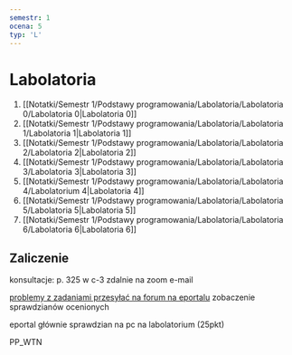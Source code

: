 ```yaml
---
semestr: 1
ocena: 5
typ: 'L'
---
```


# Labolatoria
1. [[Notatki/Semestr 1/Podstawy programowania/Labolatoria/Labolatoria 0/Labolatoria 0|Labolatoria 0]]
2. [[Notatki/Semestr 1/Podstawy programowania/Labolatoria/Labolatoria 1/Labolatoria 1|Labolatoria 1]]
3. [[Notatki/Semestr 1/Podstawy programowania/Labolatoria/Labolatoria 2/Labolatoria 2|Labolatoria 2]]
4. [[Notatki/Semestr 1/Podstawy programowania/Labolatoria/Labolatoria 3/Labolatoria 3|Labolatoria 3]]
5. [[Notatki/Semestr 1/Podstawy programowania/Labolatoria/Labolatoria 4/Labolatorium 4|Labolatoria 4]]
6. [[Notatki/Semestr 1/Podstawy programowania/Labolatoria/Labolatoria 5/Labolatoria 5|Labolatoria 5]]
7. [[Notatki/Semestr 1/Podstawy programowania/Labolatoria/Labolatoria 6/Labolatoria 6|Labolatoria 6]]

## Zaliczenie
konsultacje:
p. 325 w c-3
zdalnie na zoom
e-mail

[problemy z zadaniami przesyłać na forum na eportalu](https://eportal.pwr.edu.pl/mod/forum/view.php?id=86223)
zobaczenie sprawdzianów ocenionych

eportal głównie
sprawdzian na pc na labolatorium (25pkt)



PP_WTN



